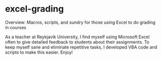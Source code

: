 # excel-grading
Overview: Macros, scripts, and sundry for those using Excel to do grading in courses

As a teacher at Reykjavík University, I find myself using Microsoft Excel often to give detailed feedback to students about their assignments.
To keep myself sane and eliminate repetitive tasks, I developed VBA code and scripts to make this easier.
Enjoy!
